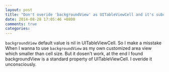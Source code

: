 ```yaml
---
layout: post
title: "Don't overide 'backgroundView' as UITableViewCell and it's subclass"
date: 2014-08-28 17:05:46 +0800
comments: true
categories: 
---
```


`backgroundView` default value is nil in UITableViewCell. So I make a misstake When I wanna to use `backgroundView` as my own customized area view which smaller than cell size. But it dosen't work, at the end I found backgroundView is a standard property of UITableViewCell. I overide it unconsciously.
